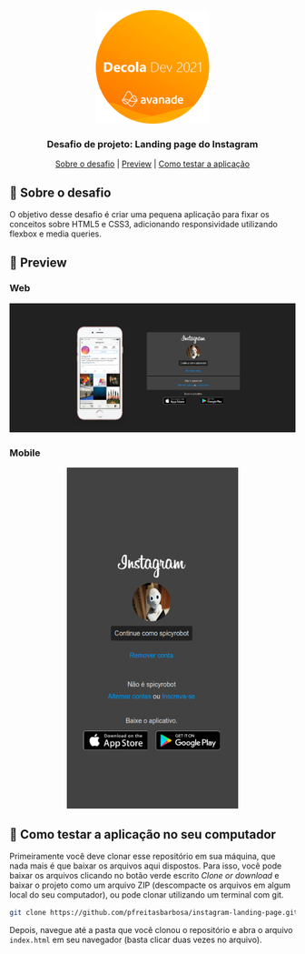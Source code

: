 <p align="center">
    <img alt="Logo DecolaDev Avanade" src="./.github/logo-avanade.png" width="200"/>
</p>
<h3 align="center">
  Desafio de projeto: Landing page do Instagram
</h3>

<p align="center">
  <a href="#rocket-sobre-o-desafio">Sobre o desafio</a> |
  <a href="#memo-preview">Preview</a> |
  <a href="#wrench-como-testar-a-aplicação-no-seu-computador">Como testar a aplicação</a>
</p>

## :rocket: Sobre o desafio
O objetivo desse desafio é criar uma pequena aplicação para fixar os conceitos sobre HTML5 e CSS3, adicionando responsividade utilizando flexbox e media queries.

## :memo: Preview
### Web
<p align="center">
    <img alt="Imagem da página construída" src="./.github/instagram-preview-desktop.png">
</p>

### Mobile
<p align="center">
    <img alt="Imagem da página construída em versão mobile" src="./.github/instagram-preview-mobile.png" height="600">
</p>

## :wrench: Como testar a aplicação no seu computador
Primeiramente você deve clonar esse repositório em sua máquina, que nada mais é que baixar os arquivos aqui dispostos. Para isso, você pode baixar os arquivos clicando no botão verde escrito <em>Clone or download</em> e baixar o projeto como um arquivo ZIP (descompacte os arquivos em algum local do seu computador), ou pode clonar utilizando um terminal com git.

```bash
git clone https://github.com/pfreitasbarbosa/instagram-landing-page.git
```

Depois, navegue até a pasta que você clonou o repositório e abra o arquivo `index.html` em seu navegador (basta clicar duas vezes no arquivo).
